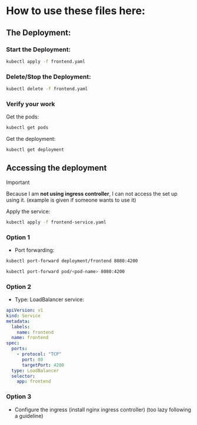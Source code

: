 # How to use these files here:

## The Deployment:

### Start the Deployment:
```bash
kubectl apply -f frontend.yaml
```
### Delete/Stop the Deployment:
```bash
kubectl delete -f frontend.yaml
```
### Verify your work

Get the pods:
```bash
kubectl get pods 
```
Get the deployment:
```bash
kubectl get deployment 
```
## Accessing the deployment

> [!IMPORTANT]
> Because I am **not using ingress controller**, I can not access the set up using it. (example is given if someone wants to use it)

Apply the service:

```bash
kubectl apply -f frontend-service.yaml
```

### Option 1

- Port forwarding:

```bash
kubectl port-forward deployment/frontend 8080:4200
```

```bash
kubectl port-forward pod/<pod-name> 8080:4200
```

### Option 2

- Type: LoadBalancer service:

```yaml
apiVersion: v1
kind: Service
metadata:
  labels:
    name: frontend
  name: frontend
spec:
  ports:
    - protocol: "TCP"
      port: 80
      targetPort: 4200
  type: LoadBalancer
  selector:
    app: frontend
```

### Option 3 

- Configure the ingress (install nginx ingress controller) (too lazy following a guideline)